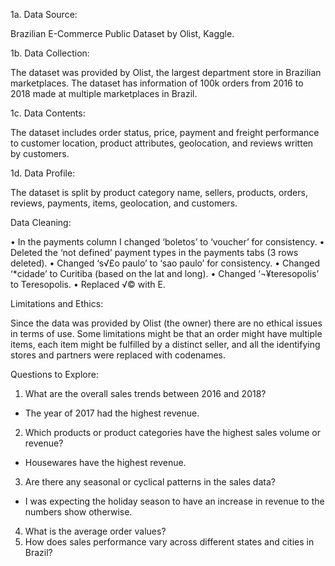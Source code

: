 1a. Data Source: 

Brazilian E-Commerce Public Dataset by Olist, Kaggle. 

1b. Data Collection: 

The dataset was provided by Olist, the largest department store in Brazilian marketplaces. The dataset has information of 100k orders from 2016 to 2018 made at multiple marketplaces in Brazil. 

1c. Data Contents: 

The dataset includes order status, price, payment and freight performance to customer location, product attributes, geolocation, and reviews written by customers. 

1d. Data Profile:

The dataset is split by product category name, sellers, products, orders, reviews, payments, items, geolocation, and customers. 


Data Cleaning: 

•	In the payments column I changed ‘boletos’ to ‘voucher’ for consistency. 
•	Deleted the ‘not defined’ payment types in the payments tabs (3 rows deleted). 
•	Changed ‘s√£o paulo’ to ‘sao paulo’ for consistency.
•	Changed ‘*cidade’ to Curitiba (based on the lat and long). 
•	Changed ‘¬¥teresopolis’ to Teresopolis. 
•	Replaced √© with E. 

Limitations and Ethics: 

Since the data was provided by Olist (the owner) there are no ethical issues in terms of use. Some limitations might be that an order might have multiple items, each item might be fulfilled by a distinct seller, and all the identifying stores and partners were replaced with codenames. 

Questions to Explore: 

1)	What are the overall sales trends between 2016 and 2018?  
-	The year of 2017 had the highest revenue. 
 
2)	Which products or product categories have the highest sales volume or revenue? 
-	Housewares have the highest revenue. 

 
3)	Are there any seasonal or cyclical patterns in the sales data? 
-	I was expecting the holiday season to have an increase in revenue to the numbers show otherwise. 
 
4)	What is the average order values? 
5)	How does sales performance vary across different states and cities in Brazil? 
 

